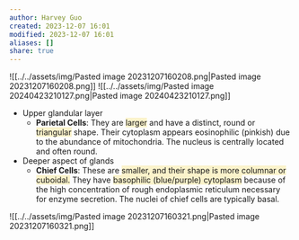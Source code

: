 ```yaml
---
author: Harvey Guo
created: 2023-12-07 16:01
modified: 2023-12-07 16:01
aliases: []
share: true
---
```

![[../../assets/img/Pasted image 20231207160208.png|Pasted image 20231207160208.png]]
![[../../assets/img/Pasted image 20240423210127.png|Pasted image 20240423210127.png]]
- Upper glandular layer
	- **Parietal Cells**: They are <span style="background:rgba(240, 200, 0, 0.2)">larger</span> and have a distinct, round or <span style="background:rgba(240, 200, 0, 0.2)">triangular</span> shape. Their cytoplasm appears eosinophilic (pinkish) due to the abundance of mitochondria. The nucleus is centrally located and often round.
- Deeper aspect of glands
	- **Chief Cells**: These are <span style="background:rgba(240, 200, 0, 0.2)">smaller, and their shape is more columnar or cuboidal.</span> They have <span style="background:rgba(240, 200, 0, 0.2)">basophilic (blue/purple) cytoplasm</span> because of the high concentration of rough endoplasmic reticulum necessary for enzyme secretion. The nuclei of chief cells are typically basal.

![[../../assets/img/Pasted image 20231207160321.png|Pasted image 20231207160321.png]]